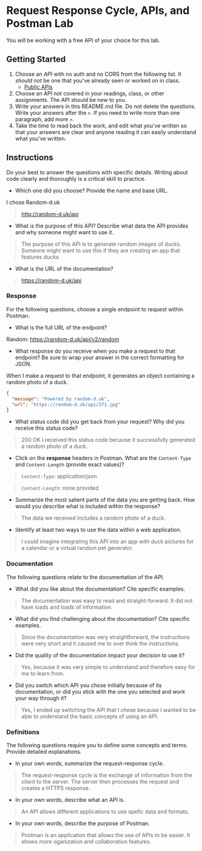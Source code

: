 # Request Response Cycle, APIs, and Postman Lab

You will be working with a free API of your choice for this lab.

## Getting Started

1. Choose an API with no auth and no CORS from the following list. It _should not_ be one that you've already seen or worked on in class.
   - [Public APIs](https://github.com/public-apis/public-apis)
1. Choose an API not covered in your readings, class, or other assignments. The API should be new to you.
1. Write your answers in this README.md file. Do not delete the questions. Write your answers after the `>`. If you need to write more than one paragraph, add more `>`.
1. Take the time to read back the work, and edit what you've written so that your answers are clear and anyone reading it can easily understand what you've written.

## Instructions

Do your best to answer the questions with specific details. Writing about code clearly and thoroughly is a critical skill to practice.

- Which one did you choose? Provide the name and base URL.

I chose Random-d.uk

> http://random-d.uk/api

- What is the purpose of this API? Describe what data the API provides and why someone might want to use it.

> The purpose of this API is to generate random images of ducks. Someone might want to use this if they are creating an app that features ducks

- What is the URL of the documentation?

> https://random-d.uk/api

### Response

For the following questions, choose a single endpoint to request within Postman.

- What is the full URL of the endpoint?

Random: https://random-d.uk/api/v2/random

- What response do you receive when you make a request to that endpoint? Be sure to wrap your answer in the correct formatting for JSON.

When I make a request to that endpoint, it generates an object containing a random photo of a duck.

```json
{
  "message": "Powered by random-d.uk",
  "url": "https://random-d.uk/api/271.jpg"
}
```

- What status code did you get back from your request? Why did you receive this status code?

> 200 OK
> I received this status code because it successfully generated a random photo of a duck.

- Click on the **response** headers in Postman. What are the `Content-Type` and `Content-Length` (provide exact values)?

> `Content-Type`: application/json

> `Content-Length`: none provided

- Summarize the most salient parts of the data you are getting back. How would you describe what is included within the response?

> The data we received includes a random photo of a duck.

- Identify at least two ways to use the data within a web application.

> I could imagine integrating this API into an app with duck pictures for a calendar or a virtual random pet generator.

### Documentation

The following questions relate to the documentation of the API.

- What did you like about the documentation? Cite specific examples.

> The documentation was easy to read and straight-forward. It did not have loads and loads of information.

- What did you find challenging about the documentation? Cite specific examples.

> Since the documentation was very straightforward, the instructions were very short and it caused me to over think the instructions.

- Did the quality of the documentation impact your decision to use it?

> Yes, because it was very simple to understand and therefore easy for me to learn from.

- Did you switch which API you chose initially because of its documentation, or did you stick with the one you selected and work your way through it?

> Yes, I ended up switching the API that I chose because I wanted to be able to understand the basic concepts of using an API.

### Definitions

The following questions require you to define some concepts and terms. Provide detailed explanations.

- In your own words, summarize the request-response cycle.

> The request-response cycle is the exchange of information from the client to the server. The server then processes the request and creates a HTTPS response.

- In your own words, describe what an API is.

> An API allows different applications to use spefic data and formats.

- In your own words, describe the purpose of Postman.

> Postman is an application that allows the use of APIs to be easier. It shows more oganization and collaboration features.
